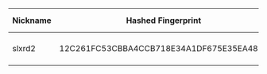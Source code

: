 | Nickname |  Hashed Fingerprint	| Or Addresses | Contact | Running | Flags | Last Seen | First Seen | Last Restarted | Advertised Bandwidth | Platform | Version | Version Status | Recommended Version | Verified hostnames | Exit policy |
|---|---|---|---|---|---|---|---|---|---|---|---|---|---|---|---|
|slxrd2 | 12C261FC53CBBA4CCB718E34A1DF675E35EA48F5 | ["189.41.124.59:9101"] | slxrd2@proton.me | true | Running, V2Dir, Valid | 2025-09-27 03:00:00 | 2025-09-27 00:00:00 | 2025-09-27 01:30:10 | 0 | Tor 0.4.8.16 on Linux | 0.4.8.16 | recommended | true | N/A | ["reject *:*"]|
